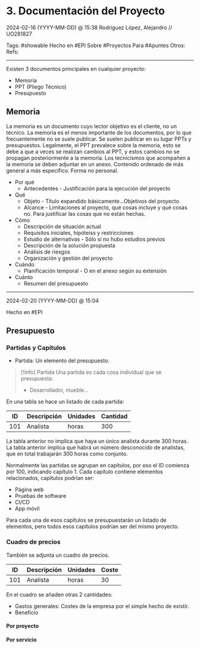 # 3. Documentación del Proyecto
2024-02-16 (YYYY-MM-DD) @ 15:38
Rodríguez López, Alejandro // UO281827

Tags:
	#showable
	Hecho en #EPI
	Sobre #Proyectos 
	Para #Apuntes 
	Otros:
	Refs:
 
<hr>

Existen 3 documentos principales en cualquier proyecto:
- Memoria
- PPT (Pliego Técnico)
- Presupuesto

## Memoria

La memoria es un documento cuyo lector objetivo es el cliente, no un técnico.
La memoria es el menos importante de los documentos, por lo que frecuentemente no se suele publicar.
Se suelen publicar en su lugar PPTs y presupuestos.
Legalmente, el PPT prevalece sobre la memoria, esto se debe a que a veces se realizan cambios al PPT, y estos cambios no se propagan posteriormente a la memoria.
Los tecnicismos que acompañen a la memoria se deben adjuntar en un anexo.
Contenido ordenado de más general a más específico.
Forma no personal.

- Por qué
	- Antecedentes - Justificación para la ejecución del proyecto
- Qué
	- Objeto - Título expandido básicamente...Objetivos del proyecto
	- Alcance - Limitaciones al proyecto, qué cosas incluye y qué cosas no. Para justificar las cosas que no están hechas.
- Cómo
	- Descripción de situación actual
	- Requisitos iniciales, hipóteiss y restricciones
	- Estudio de alternativas - Sólo si no hubo estudios previos
	- Descripción de la solución propuesta
	- Análisis de riesgos
	- Organización y gestión del proyecto
- Cuándo
	- Planificación temporal - O en el anexo según su extensión
- Cuánto
	- Resumen del presupuesto

<hr>

2024-02-20 (YYYY-MM-DD) @ 15:04

Hecho en #EPI

## Presupuesto

### Partidas y Capítulos

- Partida: Un elemento del presupuesto.

> [!info] Partida
> Una partida es cada cosa individual que se presupuesta:
> - Desarrollador, mueble...

En una tabla se hace un listado de cada partida:

| ID | Descripción | Unidades | Cantidad |
| ---- | ---- | ---- | ---- |
| 101 | Analista | horas | 300 |

La tabla anterior no implica que haya un único analista durante 300 horas.
La tabla anterior implica que habrá un número desconocido de analistas, que en total trabajarán 300 horas como conjunto.

Normalmente las partidas se agrupan en capítulos, por eso el ID comienza por 100, indicando capítulo 1.
Cada capítulo contiene elementos relacionados, capítulos podrían ser:
- Página web
- Pruebas de software
- CI/CD
- App móvil

Para cada una de esos capítulos se presupuestarán un listado de elementos, pero todos esos capítulos podrían ser del mismo proyecto.

### Cuadro de precios

También se adjunta un cuadro de precios.

| ID | Descripción | Unidades | Coste |
| ---- | ---- | ---- | ---- |
| 101 | Analista | horas | 30 |

En el cuadro se añaden otras 2 cantidades:

- Gastos generales: Costes de la empresa por el simple hecho de existir.
- Beneficio

#### Por proyecto

#### Por servicio
